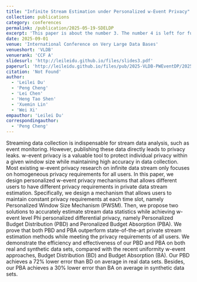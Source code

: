 ```yaml
---
title: "Infinite Stream Estimation under Personalized w-Event Privacy"
collection: publications
category: conferences
permalink: /publication/2025-05-19-SDELDP
excerpt: 'This paper is about the number 3. The number 4 is left for future work.'
date: 2025-09-01
venue: 'International Conference on Very Large Data Bases'
venueshort: 'VLDB'
venuerank: 'CCF A'
slidesurl: 'http://leileidu.github.io/files/slides3.pdf'
paperurl: 'http://leileidu.github.io/files/pub/2025-VLDB-PWEventDP/2025-VLDB-PWEventDP.pdf'
citation: 'Not Found'
author: 
  - 'Leilei Du'
  - 'Peng Cheng'
  - 'Lei Chen'
  - 'Heng Tao Shen'
  - 'Xuemin Lin'
  - 'Wei Xi'
empauthor: 'Leilei Du'
correspondingauthor: 
  - 'Peng Cheng'
---
```


Streaming data collection is indispensable for stream data analysis, such as event monitoring. However, publishing these data directly leads to privacy leaks. w-event privacy is a valuable tool to protect individual privacy within a given window size while maintaining high accuracy in data collection. Most existing w-event privacy research on infinite data stream only focuses on homogeneous privacy requirements for all users. In this paper, we design personalized w-event privacy mechanisms that allows different users to have different privacy requirements in private data stream estimation. Specifically, we design a mechanism that allows users to maintain constant privacy requirements at each time slot, namely Personalized Window Size Mechanism (PWSM). Then, we propose two solutions to accurately estimate stream data statistics while achieving w-event level Phi personalized differential privacy, namely Personalized Budget Distribution (PBD) and Peronalized Budget Absorption (PBA). We prove that both PBD and PBA outperform state-of-the-art private stream estimation methods while meeting the privacy requirements of all users. We demonstrate the efficiency and effectiveness of our PBD and PBA on both real and synthetic data sets, compared with the recent uniformity w-event approaches, Budget Distribution (BD) and Budget Absorption (BA). Our PBD achieves a 72% lower error than BD on average in real data sets. Besides, our PBA achieves a 30% lower error than BA on average in synthetic data sets.